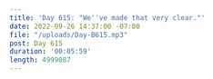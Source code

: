 ```yaml
---
title: 'Day 615: "We''ve made that very clear."'
date: 2022-09-26 14:37:00 -07:00
file: "/uploads/Day-B615.mp3"
post: Day 615
duration: '00:05:59'
length: 4999087
---
```



